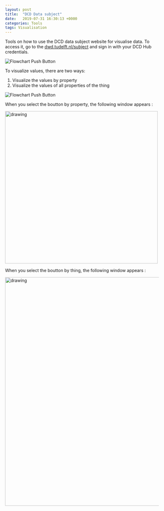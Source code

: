 ```yaml
---
layout: post
title:  "DCD Data subject"
date:   2019-07-31 16:30:13 +0000
categories: Tools
tags: Visualisation
---
```


Tools on how to use the DCD data subject website for visualise data.
To access it, go to the [dwd.tudelft.nl/subject](https://dwd.tudelft.nl/subject) and sign in with your DCD Hub credentials.

![Flowchart Push Button](/docs/assets/res/signin.png)

To visualize values, there are two ways:
1. Visualize the values by property
2. Visualize the values of all properties of the thing

![Flowchart Push Button](/docs/assets/res/data-subject-thing.png)

When you select the boutton by property, the following window appears :

<img src="/docs/assets/res/data-subject-visualize-thing.png" alt="drawing" width="500"/>

When you select the boutton by thing, the following window appears :

<img src="/docs/assets/res/data-subject-visualize-thing.png" alt="drawing" width="750"/>